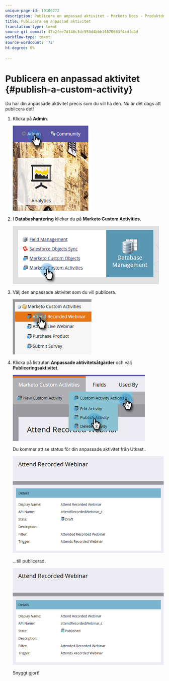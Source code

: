 ```yaml
---
unique-page-id: 10100272
description: Publicera en anpassad aktivitet - Marketo Docs - Produktdokumentation
title: Publicera en anpassad aktivitet
translation-type: tm+mt
source-git-commit: 47b2fee7d146c3dc558d4bbb10070683f4cdfd3d
workflow-type: tm+mt
source-wordcount: '72'
ht-degree: 0%

---
```



# Publicera en anpassad aktivitet {#publish-a-custom-activity}

Du har din anpassade aktivitet precis som du vill ha den. Nu är det dags att publicera det!

1. Klicka på **Admin**.

   ![](assets/one-2.png)

1. I **Databashantering** klickar du på **Marketo Custom Activities**.

   ![](assets/two-2.png)

1. Välj den anpassade aktivitet som du vill publicera.

   ![](assets/three-2.png)

1. Klicka på listrutan **Anpassade aktivitetsåtgärder** och välj **Publiceringsaktivitet**.

   ![](assets/four-2.png)

   Du kommer att se status för din anpassade aktivitet från Utkast..

   ![](assets/five-2.png)

   ...till publicerad.

   ![](assets/six-2.png)

   Snyggt gjort!

